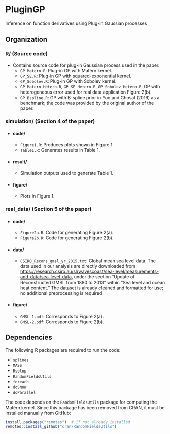 # PluginGP
Inference on function derivatives using Plug-in Gaussian processes

## Organization

### R/ (Source code)
- Contains source code for plug-in Gaussian process used in the paper.
  - `GP_Matern.R`: Plug-in GP with Matérn kernel.
  - `GP_SE.R`: Plug-in GP with squared-exponential kernel.
  - `GP_Sobolev.R`: Plug-in GP with Sobolev kernel.
  - `GP_Matern_Hetero.R`, `GP_SE_Hetero.R`, `GP_Sobolev_Hetero.R`: GP with heterogeneous error used for real data application Figure 2(b).
  - `GP_Bspline.R`: GP with B-spline prior in Yoo and Ghosal (2016) as a benchmark; the code was provided by the original author of the paper.

### simulation/ (Section 4 of the paper)
- #### code/
  - `Figure1.R`: Produces plots shown in Figure 1.
  - `Table1.R`: Generates results in Table 1.

- #### result/
  - Simulation outputs used to generate Table 1.

- #### figure/
  - Plots in Figure 1.

### real_data/ (Section 5 of the paper)
- #### code/
  - `Figure2a.R`: Code for generating Figure 2(a).
  - `Figure2b.R`: Code for generating Figure 2(b).

- #### data/
  - `CSIRO_Recons_gmsl_yr_2015.txt`: Global mean sea level data. The data used in our analysis are directly downloaded from https://research.csiro.au/slrwavescoast/sea-level/measurements-and-data/sea-level-data, under the section “Update of Reconstructed GMSL from 1880 to 2013” within “Sea level and ocean heat content.” The dataset is already cleaned and formatted for use; no additional preprocessing is required.


- #### figure/
  - `GMSL-1.pdf`: Corresponds to Figure 2(a).
  - `GMSL-2.pdf`: Corresponds to Figure 2(b).

## Dependencies

The following R packages are required to run the code:

- `splines`
- `MASS`
- `Rsolnp`
- `RandomFieldsUtils`
- `foreach`
- `doSNOW`
- `doParallel`

The code depends on the `RandomFieldsUtils` package for computing the Matérn kernel. Since this package has been removed from CRAN, it must be installed manually from GitHub:

```r
install.packages("remotes")  # if not already installed
remotes::install_github("cran/RandomFieldsUtils")
```